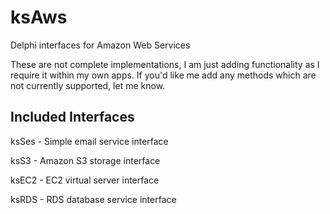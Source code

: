 # ksAws
Delphi interfaces for Amazon Web Services

These are not complete implementations, I am just adding functionality as I require it within my own apps.  If you'd like me add any methods which are not currently supported, let me know. 

Included Interfaces
-------------------
ksSes - Simple email service interface

ksS3  - Amazon S3 storage interface

ksEC2 - EC2 virtual server interface

ksRDS - RDS database service interface
